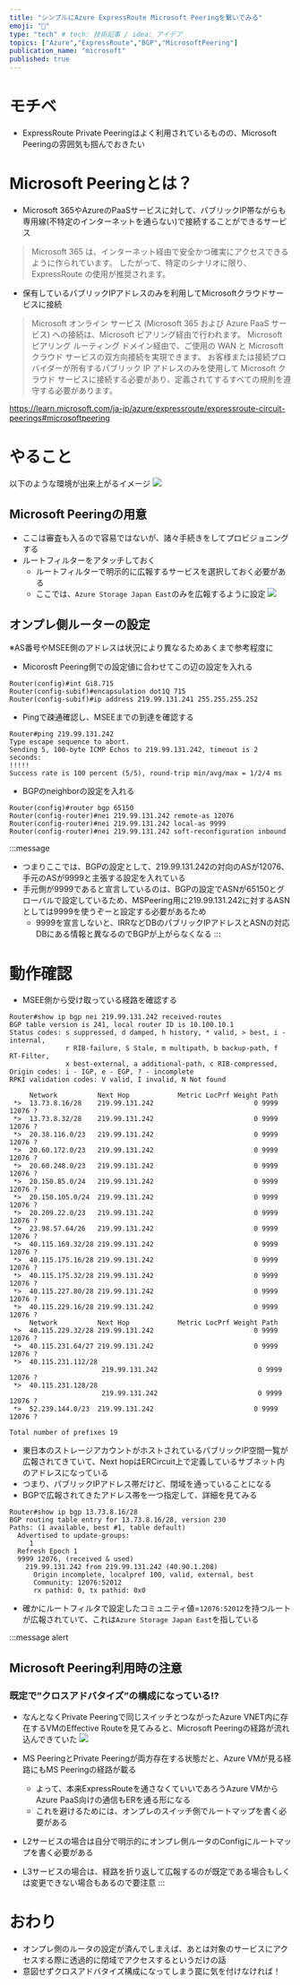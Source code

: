 ```yaml
---
title: "シンプルにAzure ExpressRoute Microsoft Peeringを繋いでみる"
emoji: "🚅"
type: "tech" # tech: 技術記事 / idea: アイデア
topics: ["Azure","ExpressRoute","BGP","MicrosoftPeering"]
publication_name: "microsoft"
published: true
---
```

# モチベ
- ExpressRoute Private Peeringはよく利用されているものの、Microsoft Peeringの雰囲気も掴んでおきたい

# Microsoft Peeringとは？
- Microsoft 365やAzureのPaaSサービスに対して、パブリックIP帯ながらも専用線(不特定のインターネットを通らない)で接続することができるサービス
> Microsoft 365 は、インターネット経由で安全かつ確実にアクセスできるように作られています。 したがって、特定のシナリオに限り、ExpressRoute の使用が推奨されます。

- 保有しているパブリックIPアドレスのみを利用してMicrosoftクラウドサービスに接続
> Microsoft オンライン サービス (Microsoft 365 および Azure PaaS サービス) への接続は、Microsoft ピアリング経由で行われます。 Microsoft ピアリング ルーティング ドメイン経由で、ご使用の WAN と Microsoft クラウド サービスの双方向接続を実現できます。 お客様または接続プロバイダーが所有するパブリック IP アドレスのみを使用して Microsoft クラウド サービスに接続する必要があり、定義されてするすべての規則を遵守する必要があります。


https://learn.microsoft.com/ja-jp/azure/expressroute/expressroute-circuit-peerings#microsoftpeering

# やること
以下のような環境が出来上がるイメージ
![](/images/20230715-MSPeering/02.png)
## Microsoft Peeringの用意
- ここは審査も入るので容易ではないが、諸々手続きをしてプロビジョニングする
- ルートフィルターをアタッチしておく
    - ルートフィルターで明示的に広報するサービスを選択しておく必要がある
    - ここでは、`Azure Storage Japan East`のみを広報するように設定
    ![](/images/20230715-MSPeering/01.png)

## オンプレ側ルーターの設定
※AS番号やMSEE側のアドレスは状況により異なるためあくまで参考程度に

- Micorosft Peering側での設定値に合わせてこの辺の設定を入れる

```
Router(config)#int Gi8.715
Router(config-subif)#encapsulation dot1Q 715
Router(config-subif)#ip address 219.99.131.241 255.255.255.252
```

- Pingで疎通確認し、MSEEまでの到達を確認する
```
Router#ping 219.99.131.242
Type escape sequence to abort.
Sending 5, 100-byte ICMP Echos to 219.99.131.242, timeout is 2 seconds:
!!!!!
Success rate is 100 percent (5/5), round-trip min/avg/max = 1/2/4 ms
```
- BGPのneighborの設定を入れる

```
Router(config)#router bgp 65150
Router(config-router)#nei 219.99.131.242 remote-as 12076
Router(config-router)#nei 219.99.131.242 local-as 9999
Router(config-router)#nei 219.99.131.242 soft-reconfiguration inbound
```
:::message
- つまりここでは、BGPの設定として、219.99.131.242の対向のASが12076、手元のASが9999と主張する設定を入れている
- 手元側が9999であると宣言しているのは、BGPの設定でASNが65150とグローバルで設定しているため、MSPeering用に219.99.131.242に対するASNとしては9999を使うぞーと設定する必要があるため
    - 9999を宣言しないと、IRRなどDBのパブリックIPアドレスとASNの対応DBにある情報と異なるのでBGPが上がらなくなる
:::

# 動作確認
- MSEE側から受け取っている経路を確認する
```
Router#show ip bgp nei 219.99.131.242 received-routes
BGP table version is 241, local router ID is 10.100.10.1
Status codes: s suppressed, d damped, h history, * valid, > best, i - internal,
              r RIB-failure, S Stale, m multipath, b backup-path, f RT-Filter,
              x best-external, a additional-path, c RIB-compressed,
Origin codes: i - IGP, e - EGP, ? - incomplete
RPKI validation codes: V valid, I invalid, N Not found

     Network          Next Hop            Metric LocPrf Weight Path
 *>  13.73.8.16/28    219.99.131.242                         0 9999 12076 ?
 *>  13.73.8.32/28    219.99.131.242                         0 9999 12076 ?
 *>  20.38.116.0/23   219.99.131.242                         0 9999 12076 ?
 *>  20.60.172.0/23   219.99.131.242                         0 9999 12076 ?
 *>  20.60.248.0/23   219.99.131.242                         0 9999 12076 ?
 *>  20.150.85.0/24   219.99.131.242                         0 9999 12076 ?
 *>  20.150.105.0/24  219.99.131.242                         0 9999 12076 ?
 *>  20.209.22.0/23   219.99.131.242                         0 9999 12076 ?
 *>  23.98.57.64/26   219.99.131.242                         0 9999 12076 ?
 *>  40.115.169.32/28 219.99.131.242                         0 9999 12076 ?
 *>  40.115.175.16/28 219.99.131.242                         0 9999 12076 ?
 *>  40.115.175.32/28 219.99.131.242                         0 9999 12076 ?
 *>  40.115.227.80/28 219.99.131.242                         0 9999 12076 ?
 *>  40.115.229.16/28 219.99.131.242                         0 9999 12076 ?
     Network          Next Hop            Metric LocPrf Weight Path
 *>  40.115.229.32/28 219.99.131.242                         0 9999 12076 ?
 *>  40.115.231.64/27 219.99.131.242                         0 9999 12076 ?
 *>  40.115.231.112/28
                       219.99.131.242                         0 9999 12076 ?
 *>  40.115.231.128/28
                       219.99.131.242                         0 9999 12076 ?
 *>  52.239.144.0/23  219.99.131.242                         0 9999 12076 ?

Total number of prefixes 19

```

- 東日本のストレージアカウントがホストされているパブリックIP空間一覧が広報されてきていて、Next hopはERCircuit上で定義しているサブネット内のアドレスになっている
- つまり、パブリックIPアドレス帯だけど、閉域を通っていることになる
- BGPで広報されてきたアドレス帯を一つ指定して、詳細を見てみる
```
Router#show ip bgp 13.73.8.16/28
BGP routing table entry for 13.73.8.16/28, version 230
Paths: (1 available, best #1, table default)
  Advertised to update-groups:
     1
  Refresh Epoch 1
  9999 12076, (received & used)
    219.99.131.242 from 219.99.131.242 (40.90.1.208)
      Origin incomplete, localpref 100, valid, external, best
      Community: 12076:52012
      rx pathid: 0, tx pathid: 0x0

```
- 確かにルートフィルタで設定したコミュニティ値=`12076:52012`を持つルートが広報されていて、これは`Azure Storage Japan East`を指している

:::message alert
## Microsoft Peering利用時の注意
### 既定で”クロスアドバタイズ”の構成になっている!?
- なんとなくPrivate Peeringで同じスイッチとつながったAzure VNET内に存在するVMのEffective Routeを見てみると、Microsoft Peeringの経路が流れ込んできていた
![](/images/20230715-MSPeering/03.png)
- MS PeeringとPrivate Peeringが両方存在する状態だと、Azure VMが見る経路にもMS Peeringの経路が載る
    - よって、本来ExpressRouteを通さなくていいであろうAzure VMからAzure PaaS向けの通信もERを通る形になる
    - これを避けるためには、オンプレのスイッチ側でルートマップを書く必要がある

- L2サービスの場合は自分で明示的にオンプレ側ルータのConfigにルートマップを書く必要がある
- L3サービスの場合は、経路を折り返して広報するのが既定である場合もしくは変更できない場合もあるので要注意
:::

# おわり
- オンプレ側のルータの設定が済んでしまえば、あとは対象のサービスにアクセスする際に透過的に閉域でアクセスするというだけの話
- 意図せずクロスアドバタイズ構成になってしまう罠に気を付けなければ！